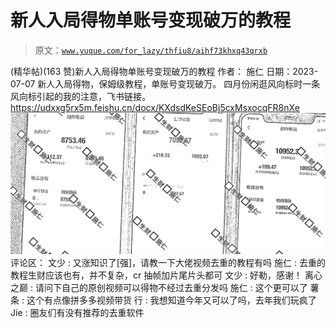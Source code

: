 # 新人入局得物单账号变现破万的教程

> 原文：[`www.yuque.com/for_lazy/thfiu8/aihf73khxq43qrxb`](https://www.yuque.com/for_lazy/thfiu8/aihf73khxq43qrxb)

<ne-h2 id="833ba1fa" data-lake-id="833ba1fa"><ne-heading-ext><ne-heading-anchor></ne-heading-anchor><ne-heading-fold></ne-heading-fold></ne-heading-ext><ne-heading-content><ne-text id="u526e5d48">(精华帖)(163 赞)新人入局得物单账号变现破万的教程</ne-text></ne-heading-content></ne-h2> <ne-p id="u1b08f8cb" data-lake-id="u1b08f8cb"><ne-text id="uc3eff711">作者： 施仁</ne-text></ne-p> <ne-p id="u56b73f8b" data-lake-id="u56b73f8b"><ne-text id="ue7e6b55d">日期：2023-07-07</ne-text></ne-p> <ne-p id="ufcc7b7e5" data-lake-id="ufcc7b7e5"><ne-text id="u53d46991">新人入局得物，保姆级教程，单账号变现破万。</ne-text> <ne-text id="u256968d2">四月份闲逛风向标时一条风向标引起的我的注意，飞书链接。</ne-text> [<ne-text id="u9d0bd3c4">https://udxxg5rx5m.feishu.cn/docx/KXdsdKeSEoBj5cxMsxocqFR8nXe</ne-text>](https://udxxg5rx5m.feishu.cn/docx/KXdsdKeSEoBj5cxMsxocqFR8nXe)<ne-card data-card-name="image" data-card-type="inline" id="Efno2" data-event-boundary="card">![](img/6791c2a34ac4ad629aad56656a894944.png)  <ne-hole id="uec75f377" data-lake-id="uec75f377"><ne-card data-card-name="hr" data-card-type="block" id="bGkxv" data-event-boundary="card"><ne-p id="uf7b40096" data-lake-id="uf7b40096"><ne-text id="ud3f14acf">评论区：</ne-text></ne-p> <ne-p id="u1b2ba2c8" data-lake-id="u1b2ba2c8"><ne-text id="uf6b30e73">文少 : 又涨知识了[强]，请教一下大佬视频去重的教程有吗</ne-text> <ne-text id="ua19a43ee">施仁 : 去重的教程生财应该也有，并不复杂，cr 抽帧加片尾片头都可</ne-text> <ne-text id="u90bb9e89">文少 : 好勒，感谢！</ne-text> <ne-text id="ue9ecb2e1">离心之巅 : 请问下自己的原创视频可以得物不经过去重分发吗</ne-text> <ne-text id="u402238b6">施仁 : 这个更可以了</ne-text> <ne-text id="u6b11815e">薯条 : 这个有点像拼多多视频带货</ne-text> <ne-text id="u00f9577f">行 : 我想知道今年又可以了吗，去年我们玩疯了</ne-text> <ne-text id="u72ee53e2">Jie : 圈友们有没有推荐的去重软件</ne-text></ne-p></ne-card></ne-hole></ne-card></ne-p>